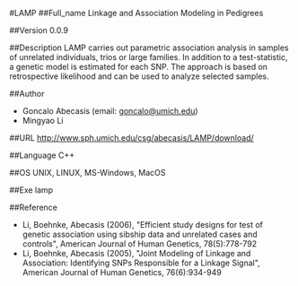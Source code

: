 #LAMP
##Full_name
Linkage and Association Modeling in Pedigrees

##Version
0.0.9

##Description
LAMP carries out parametric association analysis in samples of unrelated individuals, trios or large families. In addition to a test-statistic, a genetic model is estimated for each SNP. The approach is based on retrospective likelihood and can be used to analyze selected samples.

##Author
* Goncalo Abecasis (email: goncalo@umich.edu)
* Mingyao Li

##URL
http://www.sph.umich.edu/csg/abecasis/LAMP/download/

##Language
C++

##OS
UNIX, LINUX, MS-Windows, MacOS

##Exe
lamp

##Reference
* Li, Boehnke, Abecasis (2006), "Efficient study designs for test of genetic association using sibship data and unrelated cases and controls", American Journal of Human Genetics, 78(5):778-792
* Li, Boehnke, Abecasis (2005), "Joint Modeling of Linkage and Association: Identifying SNPs Responsible for a Linkage Signal", American Journal of Human Genetics, 76(6):934-949

